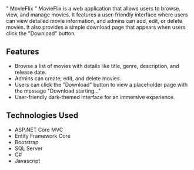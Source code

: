 " MovieFlix " 
MovieFlix is a web application that allows users to browse, view, and manage movies. It features a user-friendly interface where users can view detailed movie information, and admins can add, edit, or delete movies. It also provides a simple download page that appears when users click the "Download" button.

## Features
- Browse a list of movies with details like title, genre, description, and release date.
- Admins can create, edit, and delete movies.
- Users can click the "Download" button to view a placeholder page with the message "Download starting..."
- User-friendly dark-themed interface for an immersive experience.

## Technologies Used
- ASP.NET Core MVC
- Entity Framework Core
- Bootstrap
- SQL Server 
- C#
- Javascript

